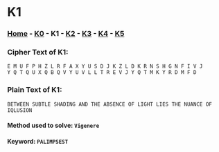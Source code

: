 # K1

### [Home](../home.md) - [K0](./K0.md) - K1 - [K2](./K2.md) - [K3](./K3.md) - [K4](./K4.md) - [K5](./K5.md)

### Cipher Text of K1:

```
E M U F P H Z L R F A X Y U S D J K Z L D K R N S H G N F I V J
Y Q T Q U X Q B Q V Y U V L L T R E V J Y Q T M K Y R D M F D
```

### Plain Text of K1:

```
BETWEEN SUBTLE SHADING AND THE ABSENCE OF LIGHT LIES THE NUANCE OF IQLUSION
```

#### Method used to solve: ```Vigenere```

#### Keyword: ```PALIMPSEST```
